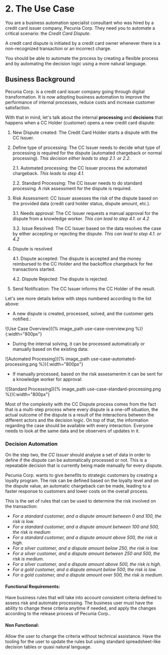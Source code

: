 # 2. The Use Case

You are a business automation specialist consultant who was hired by a credit card issuer company, Pecunia Corp. They need you to automate a critical scenario: the _Credit Card Dispute_.

A credit card dispute is initiated by a credit card owner whenever there is a non-recognized transaction or an incorrect charge.

You should be able to automate the process by creating a flexible process and by automating the decision logic using a more natural language.

## Business Background

Pecunia Corp. is a credit card issuer company going through digital transformation. It is now adopting business automation to improve the performance of internal processes, reduce costs and increase customer satisfaction.

With that in mind, let's talk about the internal **processing** and **decisions** that happens when a CC Holder (customer) opens a new credit card dispute:

1. New Dispute created: The Credit Card Holder starts a dispute with the CC Issuer.

2. Define type of processing: The CC Issuer needs to decide what type of processing is required for the dispute (automated chargeback or normal processing). _This decision either leads to step 2.1. or 2.2._

    2.1. Automated processing: the CC Issuer process the automated chargeback. _This leads to step 4.1._

    2.2. Standard Processing: The CC Issuer needs to do standard processing. A risk assessment for the dispute is required.

3. Risk Assessment: CC Issuer assesses the risk of the dispute based on the provided data (credit card holder status, dispute amount, etc.).

    3.1. Needs approval: The CC Issuer requests a manual approval for the dispute from a knowledge worker. _This can lead to step 4.1. or 4.2_

    3.2. Issue Resolved: The CC Issuer based on the data resolves the case by either accepting or rejecting the dispute. _This can lead to step 4.1. or 4.2_

4. Dispute is resolved

    4.1. Dispute accepted: The dispute is accepted and the money reimbursed to the CC Holder and the backoffice chargeback for fee transactions started.

    4.2. Dispute Rejected: The dispute is rejected.

5. Send Notification: The CC Issuer informs the CC Holder of the result.

Let's see more details below with steps numbered according to the list above:

- A new dispute is created, processed, solved, and the customer gets notified.:

![Use Case Overview]({% image_path use-case-overview.png %}){:width="800px"}

- During the internal solving, it can be processed automatically or manually based on the existing data:

![Automated Processing]({% image_path use-case-automated-processing.png %}){:width="800px"}

- If manually processed, based on the risk assessmentm it can be sent for a knowledge worker for approval:

![Standard Processing]({% image_path use-case-standard-processing.png %}){:width="800px"}

Most of the complexity with the CC Dispute process comes from the fact that is a multi-step process where every dispute is a one-off situation, the actual outcome of the dispute is a result of the interactions between the different actors and the decision logic. On top of that, the information regarding the case should be available with every interaction. Everyone needs to look at the same data and be observers of updates in it.

### Decision Automation

On the step two, the _CC Issuer_ should analyse a set of data in order to define if the dispute can be automatically processed or not. This is a repeatable decision that is currently being made manually for every dispute.

Pecunia Corp. wants to give benefits to strategic customers by creating a loyalty program. The risk can be defined based on the loyalty level and on the dispute value, an automatic chargeback can be made, leading to a faster response to customers and lower costs on the overall process.

This is the set of rules that can be used to determine the risk involved on the transaction:

- _For a standard customer, and a dispute amount between 0 and 100, the risk is low._
- _For a standard customer, and a dispute amount between 100 and 500, the risk is medium_
- _For a standard customer, and a dispute amount above 500, the risk is high._
- _For a silver customer, and a dispute amount below 250, the risk is low._
- _For a silver customer, and a dispute amount between 250 and 500, the risk is medium._
- _For a silver customer, and a dispute amount above 500, the risk is high._
- _For a gold customer, and a dispute amount below 500, the risk is low._
- _For a gold customer, and a dispute amount over 500, the risk is medium._


#### Functional Requirements:

Have business rules that will take into account consistent criteria defined to assess risk and automate processing. The business user must have the ability to change these criteria anytime if needed, and apply the changes according to the release process of Pecunia Corp.. 


#### Non Functional:

Allow the user to change the criteria without technical assistance. Have the tooling for the user to update the rules but using standard spreadsheet-like decision tables or quasi natural language.
